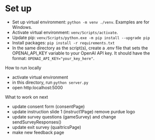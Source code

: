 # Set up
- Set up virtual environment: `python -m venv ./venv`. Examples are for Windows.
- Activate virtual environment: `venv/Scripts/activate`.
- Update pip: `venv/Scripts/python.exe -m pip install --upgrade pip`
- Install packages: `pip install -r requirements.txt`
- In the same directory as the script(s), create a .env file that sets the OPENAI_API_KEY variable to your OpenAI API key. It should have the format: `OPENAI_API_KEY="your_key_here"`.

How to run locally
- activate virtual environment
- in this directory, run `python server.py`
- open http:localhost:5000

What to work on next
- update consent form (consentPage)
- update instruction slide 1 (instruct1Page) remove purdue logo
- update survey questions (gameSurvey) and change sendSurveyResponses()
- update exit survey (qualtricsPage)
- make new feedback page
